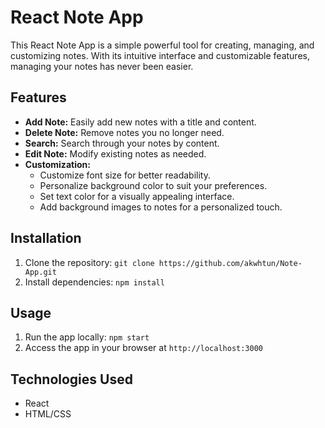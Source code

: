 # React Note App

This React Note App is a simple powerful tool for creating, managing, and customizing notes. With its intuitive interface and customizable features, managing your notes has never been easier.

## Features

- **Add Note:** Easily add new notes with a title and content.
- **Delete Note:** Remove notes you no longer need.
- **Search:** Search through your notes by content.
- **Edit Note:** Modify existing notes as needed.
- **Customization:**
  - Customize font size for better readability.
  - Personalize background color to suit your preferences.
  - Set text color for a visually appealing interface.
  - Add background images to notes for a personalized touch.

## Installation

1. Clone the repository: `git clone https://github.com/akwhtun/Note-App.git`
2. Install dependencies: `npm install`

## Usage

1. Run the app locally: `npm start`
2. Access the app in your browser at `http://localhost:3000`

## Technologies Used

- React
- HTML/CSS
